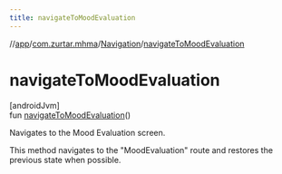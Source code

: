 ```yaml
---
title: navigateToMoodEvaluation
---
```

//[app](../../../index.html)/[com.zurtar.mhma](../index.html)/[Navigation](index.html)/[navigateToMoodEvaluation](navigate-to-mood-evaluation.html)



# navigateToMoodEvaluation



[androidJvm]\
fun [navigateToMoodEvaluation](navigate-to-mood-evaluation.html)()



Navigates to the Mood Evaluation screen.



This method navigates to the &quot;MoodEvaluation&quot; route and restores the previous state when possible.



